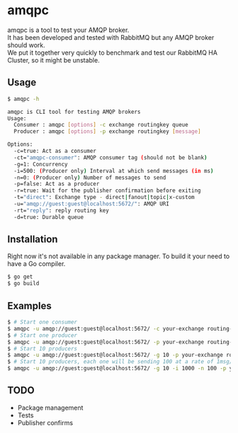 amqpc
=====

amqpc is a tool to test your AMQP broker.  
It has been developed and tested with RabbitMQ but any AMQP broker should work.  
We put it together very quickly to benchmark and test our RabbitMQ HA Cluster, so it might be unstable.  

## Usage

```bash
$ amqpc -h

amqpc is CLI tool for testing AMQP brokers
Usage:
  Consumer : amqpc [options] -c exchange routingkey queue
  Producer : amqpc [options] -p exchange routingkey [message]

Options:
  -c=true: Act as a consumer
  -ct="amqpc-consumer": AMQP consumer tag (should not be blank)
  -g=1: Concurrency
  -i=500: (Producer only) Interval at which send messages (in ms)
  -n=0: (Producer only) Number of messages to send
  -p=false: Act as a producer
  -r=true: Wait for the publisher confirmation before exiting
  -t="direct": Exchange type - direct|fanout|topic|x-custom
  -u="amqp://guest:guest@localhost:5672/": AMQP URI
  -rt="reply": reply routing key
  -d=true: Durable queue
  ```

## Installation

Right now it's not available in any package manager.
To build it your need to have a Go compiler.

```bash
$ go get
$ go build
```

## Examples

```bash
$ # Start one consumer
$ amqpc -u amqp://guest:guest@localhost:5672/ -c your-exchange routing-key your-queue
$ # Start one producer
$ amqpc -u amqp://guest:guest@localhost:5672/ -p your-exchange routing-key your-message
$ # Start 10 producers
$ amqpc -u amqp://guest:guest@localhost:5672/ -g 10 -p your-exchange routing-key your-message
$ # Start 10 producers, each one will be sending 100 at a rate of 1msg/s
$ amqpc -u amqp://guest:guest@localhost:5672/ -g 10 -i 1000 -n 100 -p your-exchange routing-key your-message
```

## TODO

* Package management
* Tests
* Publisher confirms
